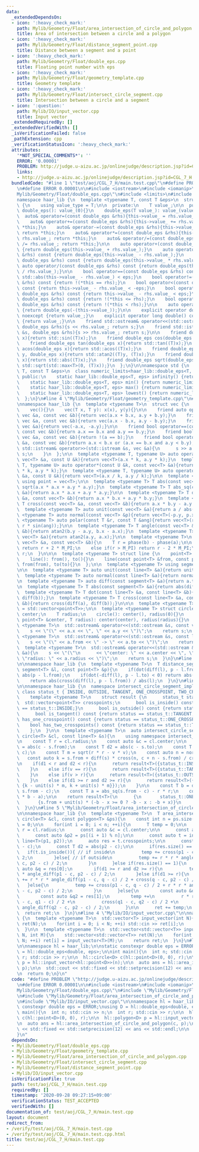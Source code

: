 ```yaml
---
data:
  _extendedDependsOn:
  - icon: ':heavy_check_mark:'
    path: Mylib/Geometry/Float/area_intersection_of_circle_and_polygon.cpp
    title: Area of intersection between a circle and a polygon
  - icon: ':heavy_check_mark:'
    path: Mylib/Geometry/Float/distance_segment_point.cpp
    title: Distance between a segment and a point
  - icon: ':heavy_check_mark:'
    path: Mylib/Geometry/Float/double_eps.cpp
    title: Floating point number with eps
  - icon: ':heavy_check_mark:'
    path: Mylib/Geometry/Float/geometry_template.cpp
    title: Geometry template
  - icon: ':heavy_check_mark:'
    path: Mylib/Geometry/Float/intersect_circle_segment.cpp
    title: Intersection between a circle and a segment
  - icon: ':question:'
    path: Mylib/IO/input_vector.cpp
    title: Input vector
  _extendedRequiredBy: []
  _extendedVerifiedWith: []
  _isVerificationFailed: false
  _pathExtension: cpp
  _verificationStatusIcon: ':heavy_check_mark:'
  attributes:
    '*NOT_SPECIAL_COMMENTS*': ''
    ERROR: '0.00001'
    PROBLEM: http://judge.u-aizu.ac.jp/onlinejudge/description.jsp?id=CGL_7_H
    links:
    - http://judge.u-aizu.ac.jp/onlinejudge/description.jsp?id=CGL_7_H
  bundledCode: "#line 1 \"test/aoj/CGL_7_H/main.test.cpp\"\n#define PROBLEM \"http://judge.u-aizu.ac.jp/onlinejudge/description.jsp?id=CGL_7_H\"\
    \n#define ERROR 0.00001\n\n#include <iostream>\n#include <iomanip>\n#line 3 \"\
    Mylib/Geometry/Float/double_eps.cpp\"\n#include <limits>\n#include <cmath>\n\n\
    namespace haar_lib {\n  template <typename T, const T &eps>\n  struct double_eps\
    \ {\n    using value_type = T;\n\n  private:\n    T value_;\n\n  public:\n   \
    \ double_eps(): value_(0){}\n    double_eps(T value_): value_(value_){}\n\n  \
    \  auto& operator=(const double_eps &rhs){this->value_ = rhs.value_; return *this;}\n\
    \    auto& operator+=(const double_eps &rhs){this->value_ += rhs.value_; return\
    \ *this;}\n    auto& operator-=(const double_eps &rhs){this->value_ -= rhs.value_;\
    \ return *this;}\n    auto& operator*=(const double_eps &rhs){this->value_ *=\
    \ rhs.value_; return *this;}\n    auto& operator/=(const double_eps &rhs){this->value_\
    \ /= rhs.value_; return *this;}\n\n    auto operator+(const double_eps &rhs) const\
    \ {return double_eps(this->value_ + rhs.value_);}\n    auto operator-(const double_eps\
    \ &rhs) const {return double_eps(this->value_ - rhs.value_);}\n    auto operator*(const\
    \ double_eps &rhs) const {return double_eps(this->value_ * rhs.value_);}\n   \
    \ auto operator/(const double_eps &rhs) const {return double_eps(this->value_\
    \ / rhs.value_);}\n\n    bool operator==(const double_eps &rhs) const {return\
    \ std::abs(this->value_ - rhs.value_) < eps;}\n    bool operator!=(const double_eps\
    \ &rhs) const {return !(*this == rhs);}\n    bool operator<(const double_eps &rhs)\
    \ const {return this->value_ - rhs.value_ < -eps;}\n    bool operator<=(const\
    \ double_eps &rhs) const {return this->value_ - rhs.value_ < eps;}\n    bool operator>(const\
    \ double_eps &rhs) const {return !(*this <= rhs);}\n    bool operator>=(const\
    \ double_eps &rhs) const {return !(*this < rhs);}\n\n    auto operator-() const\
    \ {return double_eps(-(this->value_));}\n\n    explicit operator double() const\
    \ noexcept {return value_;}\n    explicit operator long double() const noexcept\
    \ {return value_;}\n\n    friend std::ostream& operator<<(std::ostream &s, const\
    \ double_eps &rhs){s << rhs.value_; return s;}\n    friend std::istream& operator>>(std::istream\
    \ &s, double_eps &rhs){s >> rhs.value_; return s;}\n\n    friend double_eps sin(double_eps\
    \ x){return std::sin((T)x);}\n    friend double_eps cos(double_eps x){return std::cos((T)x);}\n\
    \    friend double_eps tan(double_eps x){return std::tan((T)x);}\n    friend double_eps\
    \ acos(double_eps x){return std::acos((T)x);}\n    friend double_eps atan2(double_eps\
    \ y, double_eps x){return std::atan2((T)y, (T)x);}\n    friend double_eps abs(double_eps\
    \ x){return std::abs((T)x);}\n    friend double_eps sqrt(double_eps x){return\
    \ std::sqrt(std::max<T>(0, (T)x));}\n  };\n}\n\nnamespace std {\n  template <typename\
    \ T, const T &eps>\n  class numeric_limits<haar_lib::double_eps<T, eps>> {\n \
    \ public:\n    static haar_lib::double_eps<T, eps> infinity() {return numeric_limits<T>::infinity();}\n\
    \    static haar_lib::double_eps<T, eps> min() {return numeric_limits<T>::min();}\n\
    \    static haar_lib::double_eps<T, eps> max() {return numeric_limits<T>::max();}\n\
    \    static haar_lib::double_eps<T, eps> lowest() {return numeric_limits<T>::lowest();}\n\
    \  };\n}\n#line 4 \"Mylib/Geometry/Float/geometry_template.cpp\"\n#include <vector>\n\
    \nnamespace haar_lib {\n  template <typename T>\n  struct vec {\n    T x, y;\n\
    \    vec(){}\n    vec(T x, T y): x(x), y(y){}\n\n    friend auto operator+(const\
    \ vec &a, const vec &b){return vec(a.x + b.x, a.y + b.y);}\n    friend auto operator-(const\
    \ vec &a, const vec &b){return vec(a.x - b.x, a.y - b.y);}\n    friend auto operator-(const\
    \ vec &a){return vec(-a.x, -a.y);}\n\n    friend bool operator==(const vec &a,\
    \ const vec &b){return a.x == b.x and a.y == b.y;}\n    friend bool operator!=(const\
    \ vec &a, const vec &b){return !(a == b);}\n    friend bool operator<(const vec\
    \ &a, const vec &b){return a.x < b.x or (a.x == b.x and a.y < b.y);}\n\n    friend\
    \ std::istream& operator>>(std::istream &s, vec &a){\n      s >> a.x >> a.y; return\
    \ s;\n    }\n  };\n\n  template <typename T, typename U> auto operator*(const\
    \ vec<T> &a, const U &k){return vec<T>(a.x * k, a.y * k);}\n  template <typename\
    \ T, typename U> auto operator*(const U &k, const vec<T> &a){return vec<T>(a.x\
    \ * k, a.y * k);}\n  template <typename T, typename U> auto operator/(const vec<T>\
    \ &a, const U &k){return vec<T>(a.x / k, a.y / k);}\n\n  template <typename T>\
    \ using point = vec<T>;\n\n  template <typename T> T abs(const vec<T> &a){return\
    \ sqrt(a.x * a.x + a.y * a.y);}\n  template <typename T> T abs_sq(const vec<T>\
    \ &a){return a.x * a.x + a.y * a.y;}\n\n  template <typename T> T dot(const vec<T>\
    \ &a, const vec<T> &b){return a.x * b.x + a.y * b.y;}\n  template <typename T>\
    \ T cross(const vec<T> &a, const vec<T> &b){return a.x * b.y - a.y * b.x;}\n\n\
    \  template <typename T> auto unit(const vec<T> &a){return a / abs(a);}\n  template\
    \ <typename T> auto normal(const vec<T> &p){return vec<T>(-p.y, p.x);}\n\n  template\
    \ <typename T> auto polar(const T &r, const T &ang){return vec<T>(r * cos(ang),\
    \ r * sin(ang));}\n\n  template <typename T> T angle(const vec<T> &a, const vec<T>\
    \ &b){return atan2(b.y - a.y, b.x - a.x);}\n  template <typename T> T phase(const\
    \ vec<T> &a){return atan2(a.y, a.x);}\n\n  template <typename T>\n  T angle_diff(const\
    \ vec<T> &a, const vec<T> &b){\n    T r = phase(b) - phase(a);\n\n    if(r < -M_PI)\
    \ return r + 2 * M_PI;\n    else if(r > M_PI) return r - 2 * M_PI;\n    return\
    \ r;\n  }\n\n\n  template <typename T> struct line {\n    point<T> from, to;\n\
    \    line(): from(), to(){}\n    line(const point<T> &from, const point<T> &to):\
    \ from(from), to(to){}\n  };\n\n  template <typename T> using segment = line<T>;\n\
    \n\n  template <typename T> auto unit(const line<T> &a){return unit(a.to - a.from);}\n\
    \  template <typename T> auto normal(const line<T> &a){return normal(a.to - a.from);}\n\
    \n  template <typename T> auto diff(const segment<T> &a){return a.to - a.from;}\n\
    \n  template <typename T> T abs(const segment<T> &a){return abs(diff(a));}\n\n\
    \  template <typename T> T dot(const line<T> &a, const line<T> &b){return dot(diff(a),\
    \ diff(b));}\n  template <typename T> T cross(const line<T> &a, const line<T>\
    \ &b){return cross(diff(a), diff(b));}\n\n\n  template <typename T> using polygon\
    \ = std::vector<point<T>>;\n\n  template <typename T> struct circle {\n    point<T>\
    \ center;\n    T radius;\n    circle(): center(), radius(0){}\n    circle(const\
    \ point<T> &center, T radius): center(center), radius(radius){}\n  };\n\n  template\
    \ <typename T>\n  std::ostream& operator<<(std::ostream &s, const vec<T> &a){\n\
    \    s << \"(\" << a.x << \", \" << a.y << \")\";\n    return s;\n  }\n\n  template\
    \ <typename T>\n  std::ostream& operator<<(std::ostream &s, const line<T> &a){\n\
    \    s << \"(\" << a.from << \" -> \" << a.to << \")\";\n    return s;\n  }\n\n\
    \  template <typename T>\n  std::ostream& operator<<(std::ostream &s, const circle<T>\
    \ &a){\n    s << \"(\"\n      << \"center: \" << a.center << \", \"\n      <<\
    \ \"radius: \" << a.radius << \")\";\n    return s;\n  }\n}\n#line 3 \"Mylib/Geometry/Float/distance_segment_point.cpp\"\
    \n\nnamespace haar_lib {\n  template <typename T>\n  T distance_segment_point(const\
    \ segment<T> &l, const point<T> &p){\n    if(dot(diff(l), p - l.from) < 0) return\
    \ abs(p - l.from);\n    if(dot(-diff(l), p - l.to) < 0) return abs(p - l.to);\n\
    \    return abs(cross(diff(l), p - l.from)) / abs(l);\n  }\n}\n#line 5 \"Mylib/Geometry/Float/intersect_circle_segment.cpp\"\
    \n\nnamespace haar_lib {\n  namespace intersect_circle_segment_impl {\n    enum\
    \ class status_t { INSIDE, OUTSIDE, TANGENT, ONE_CROSSPOINT, TWO_CROSSPOINTS };\n\
    \    template <typename T>\n    struct result {\n      status_t status;\n    \
    \  std::vector<point<T>> crosspoints;\n      bool is_inside() const {return status\
    \ == status_t::INSIDE;}\n      bool is_outside() const {return status == status_t::OUTSIDE;}\n\
    \      bool is_tangent() const {return status == status_t::TANGENT;}\n      bool\
    \ has_one_crosspoint() const {return status == status_t::ONE_CROSSPOINT;}\n  \
    \    bool has_two_crosspoints() const {return status == status_t::TWO_CROSSPOINTS;}\n\
    \    };\n  }\n\n  template <typename T>\n  auto intersect_circle_segment(const\
    \ circle<T> &cl, const line<T> &s){\n    using namespace intersect_circle_segment_impl;\n\
    \n    const T r = cl.radius;\n    const auto &c = cl.center;\n\n    const T d1\
    \ = abs(c - s.from);\n    const T d2 = abs(c - s.to);\n    const T v = distance_segment_point(s,\
    \ c);\n    const T m = sqrt(r * r - v * v);\n    const auto n = normal(s);\n \
    \   const auto k = s.from + diff(s) * cross(n, c + n - s.from) / cross(n, diff(s));\n\
    \n    if(d1 < r and d2 < r){\n      return result<T>({status_t::INSIDE, {}});\n\
    \    }\n    else if(v == r){\n      return result<T>({status_t::TANGENT, {k}});\n\
    \    }\n    else if(v > r){\n      return result<T>({status_t::OUTSIDE, {}});\n\
    \    }\n    else if(d1 >= r and d2 >= r){\n      return result<T>({status_t::TWO_CROSSPOINTS,\
    \ {k - unit(s) * m, k + unit(s) * m}});\n    }\n\n    const T b = dot(unit(s),\
    \ s.from - c);\n    const T a = abs_sq(s.from - c) - r * r;\n    const T x = sqrt(b\
    \ * b - a);\n\n    return result<T>(\n      {\n       status_t::ONE_CROSSPOINT,\n\
    \       {s.from + unit(s) * (-b - x >= 0 ? -b - x : -b + x)}\n      }\n    );\n\
    \  }\n}\n#line 5 \"Mylib/Geometry/Float/area_intersection_of_circle_and_polygon.cpp\"\
    \n\nnamespace haar_lib {\n  template <typename T>\n  T area_intersection_of_circle_and_polygon(const\
    \ circle<T> &cl, const polygon<T> &ps){\n    const int n = ps.size();\n    T ret\
    \ = 0;\n\n    for(int i = 0; i < n; ++i){\n      T temp = 0;\n\n      const T\
    \ r = cl.radius;\n      const auto &c = cl.center;\n\n      const auto &p1 = ps[i];\n\
    \      const auto &p2 = ps[(i + 1) % n];\n\n      const auto t = intersect_circle_segment(cl,\
    \ line<T>(p1, p2));\n      auto res = t.crosspoints;\n\n      const T d1 = abs(p1\
    \ - c);\n      const T d2 = abs(p2 - c);\n\n      if(res.size() == 0){\n     \
    \   if(t.is_inside()){ // if inside\n          temp += cross(p1 - c, p2 - c) /\
    \ 2;\n        }else{ // if outside\n          temp += r * r * angle_diff(p1 -\
    \ c, p2 - c) / 2;\n        }\n      }else if(res.size() == 1){\n        const\
    \ auto &q = res[0];\n        if(d1 >= r and d2 >= r){\n          temp += r * r\
    \ * angle_diff(p1 - c, p2 - c) / 2;\n        }else if(d1 >= r){\n          temp\
    \ += r * r * angle_diff(p1 - c, q - c) / 2 + cross(q - c, p2 - c) / 2;\n     \
    \   }else{\n          temp += cross(p1 - c, q - c) / 2 + r * r * angle_diff(q\
    \ - c, p2 - c) / 2;\n        }\n      }else{\n        const auto &q1 = res[0];\n\
    \        const auto &q2 = res[1];\n        temp +=\n          r * r * angle_diff(p1\
    \ - c, q1 - c) / 2 +\n          cross(q1 - c, q2 - c) / 2 +\n          r * r *\
    \ angle_diff(q2 - c, p2 - c) / 2;\n      }\n\n      ret += temp;\n    }\n\n  \
    \  return ret;\n  }\n}\n#line 4 \"Mylib/IO/input_vector.cpp\"\n\nnamespace haar_lib\
    \ {\n  template <typename T>\n  std::vector<T> input_vector(int N){\n    std::vector<T>\
    \ ret(N);\n    for(int i = 0; i < N; ++i) std::cin >> ret[i];\n    return ret;\n\
    \  }\n\n  template <typename T>\n  std::vector<std::vector<T>> input_vector(int\
    \ N, int M){\n    std::vector<std::vector<T>> ret(N);\n    for(int i = 0; i <\
    \ N; ++i) ret[i] = input_vector<T>(M);\n    return ret;\n  }\n}\n#line 10 \"test/aoj/CGL_7_H/main.test.cpp\"\
    \n\nnamespace hl = haar_lib;\n\nstatic constexpr double eps = ERROR;\nusing D\
    \ = hl::double_eps<double, eps>;\n\nint main(){\n  int n; std::cin >> n;\n  int\
    \ r; std::cin >> r;\n\n  hl::circle<D> c(hl::point<D>(0, 0), r);\n\n  hl::polygon<D>\
    \ p = hl::input_vector<hl::point<D>>(n);\n\n  auto ans = hl::area_intersection_of_circle_and_polygon(c,\
    \ p);\n\n  std::cout << std::fixed << std::setprecision(12) << ans << std::endl;\n\
    \n  return 0;\n}\n"
  code: "#define PROBLEM \"http://judge.u-aizu.ac.jp/onlinejudge/description.jsp?id=CGL_7_H\"\
    \n#define ERROR 0.00001\n\n#include <iostream>\n#include <iomanip>\n#include \"\
    Mylib/Geometry/Float/double_eps.cpp\"\n#include \"Mylib/Geometry/Float/geometry_template.cpp\"\
    \n#include \"Mylib/Geometry/Float/area_intersection_of_circle_and_polygon.cpp\"\
    \n#include \"Mylib/IO/input_vector.cpp\"\n\nnamespace hl = haar_lib;\n\nstatic\
    \ constexpr double eps = ERROR;\nusing D = hl::double_eps<double, eps>;\n\nint\
    \ main(){\n  int n; std::cin >> n;\n  int r; std::cin >> r;\n\n  hl::circle<D>\
    \ c(hl::point<D>(0, 0), r);\n\n  hl::polygon<D> p = hl::input_vector<hl::point<D>>(n);\n\
    \n  auto ans = hl::area_intersection_of_circle_and_polygon(c, p);\n\n  std::cout\
    \ << std::fixed << std::setprecision(12) << ans << std::endl;\n\n  return 0;\n\
    }\n"
  dependsOn:
  - Mylib/Geometry/Float/double_eps.cpp
  - Mylib/Geometry/Float/geometry_template.cpp
  - Mylib/Geometry/Float/area_intersection_of_circle_and_polygon.cpp
  - Mylib/Geometry/Float/intersect_circle_segment.cpp
  - Mylib/Geometry/Float/distance_segment_point.cpp
  - Mylib/IO/input_vector.cpp
  isVerificationFile: true
  path: test/aoj/CGL_7_H/main.test.cpp
  requiredBy: []
  timestamp: '2020-09-28 09:27:15+09:00'
  verificationStatus: TEST_ACCEPTED
  verifiedWith: []
documentation_of: test/aoj/CGL_7_H/main.test.cpp
layout: document
redirect_from:
- /verify/test/aoj/CGL_7_H/main.test.cpp
- /verify/test/aoj/CGL_7_H/main.test.cpp.html
title: test/aoj/CGL_7_H/main.test.cpp
---
```

